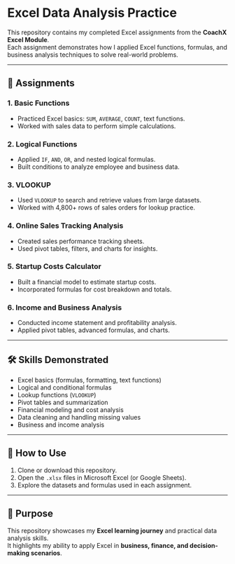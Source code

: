 # Excel Data Analysis Practice

This repository contains my completed Excel assignments from the **CoachX Excel Module**.  
Each assignment demonstrates how I applied Excel functions, formulas, and business analysis techniques to solve real-world problems.

---

## 📂 Assignments

### 1. Basic Functions  
- Practiced Excel basics: `SUM`, `AVERAGE`, `COUNT`, text functions.  
- Worked with sales data to perform simple calculations.  

### 2. Logical Functions  
- Applied `IF`, `AND`, `OR`, and nested logical formulas.  
- Built conditions to analyze employee and business data.  

### 3. VLOOKUP  
- Used `VLOOKUP` to search and retrieve values from large datasets.  
- Worked with 4,800+ rows of sales orders for lookup practice.  

### 4. Online Sales Tracking Analysis  
- Created sales performance tracking sheets.  
- Used pivot tables, filters, and charts for insights.  

### 5. Startup Costs Calculator  
- Built a financial model to estimate startup costs.  
- Incorporated formulas for cost breakdown and totals.  

### 6. Income and Business Analysis  
- Conducted income statement and profitability analysis.  
- Applied pivot tables, advanced formulas, and charts.  

---

## 🛠 Skills Demonstrated
- Excel basics (formulas, formatting, text functions)  
- Logical and conditional formulas  
- Lookup functions (`VLOOKUP`)  
- Pivot tables and summarization  
- Financial modeling and cost analysis  
- Data cleaning and handling missing values  
- Business and income analysis  

---

## 🚀 How to Use
1. Clone or download this repository.  
2. Open the `.xlsx` files in Microsoft Excel (or Google Sheets).  
3. Explore the datasets and formulas used in each assignment.  

---

## 📌 Purpose
This repository showcases my **Excel learning journey** and practical data analysis skills.  
It highlights my ability to apply Excel in **business, finance, and decision-making scenarios**.  
